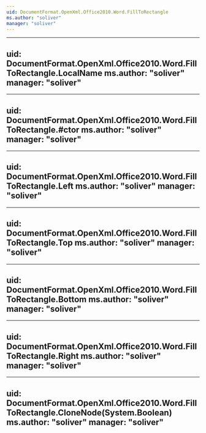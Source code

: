 ```yaml
---
uid: DocumentFormat.OpenXml.Office2010.Word.FillToRectangle
ms.author: "soliver"
manager: "soliver"
---
```


---
uid: DocumentFormat.OpenXml.Office2010.Word.FillToRectangle.LocalName
ms.author: "soliver"
manager: "soliver"
---

---
uid: DocumentFormat.OpenXml.Office2010.Word.FillToRectangle.#ctor
ms.author: "soliver"
manager: "soliver"
---

---
uid: DocumentFormat.OpenXml.Office2010.Word.FillToRectangle.Left
ms.author: "soliver"
manager: "soliver"
---

---
uid: DocumentFormat.OpenXml.Office2010.Word.FillToRectangle.Top
ms.author: "soliver"
manager: "soliver"
---

---
uid: DocumentFormat.OpenXml.Office2010.Word.FillToRectangle.Bottom
ms.author: "soliver"
manager: "soliver"
---

---
uid: DocumentFormat.OpenXml.Office2010.Word.FillToRectangle.Right
ms.author: "soliver"
manager: "soliver"
---

---
uid: DocumentFormat.OpenXml.Office2010.Word.FillToRectangle.CloneNode(System.Boolean)
ms.author: "soliver"
manager: "soliver"
---
